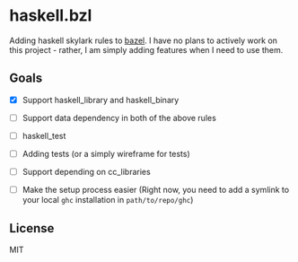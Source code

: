 # haskell.bzl

Adding haskell skylark rules to [bazel](https://www.bazel.io/). I have no plans to actively work
on this project - rather, I am simply adding features when I need to use them.

## Goals

- [x] Support haskell_library and haskell_binary
- [ ] Support data dependency in both of the above rules
- [ ] haskell_test
- [ ] Adding tests (or a simply wireframe for tests)
- [ ] Support depending on cc_libraries
- [ ] Make the setup process easier (Right now, you need to add a symlink to your local `ghc` installation in `path/to/repo/ghc`)


## License

MIT
